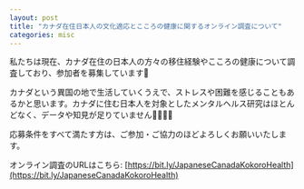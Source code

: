 ```yaml
---
layout: post
title: "カナダ在住日本人の文化適応とこころの健康に関するオンライン調査について"
categories: misc
---
```


私たちは現在、カナダ在住の日本人の方々の移住経験やこころの健康について調査しており、参加者を募集しています📣

カナダという異国の地で生活していくうえで、ストレスや困難を感じることもあるかと思います。カナダに住む日本人を対象としたメンタルヘルス研究はほとんどなく、データや知見が足りていません👩‍💻👨‍💻

応募条件をすべて満たす方は、ご参加・ご協力のほどよろしくお願いいたします。

オンライン調査のURLはこちら: [https://bit.ly/JapaneseCanadaKokoroHealth](https://bit.ly/JapaneseCanadaKokoroHealth)


<html>
<head>
    <title>Responsive PDF Display Example</title>
    <script src="https://cdnjs.cloudflare.com/ajax/libs/pdf.js/2.7.570/pdf.min.js"></script>
    <style>
        #pdf-canvas {
            width: 100%;
            height: 100vh;
            display: none; /* Initially hide canvas */
        }
        iframe {
            width: 100%;
            height: 100vh;
            display: none; /* Initially hide iframe */
        }
    </style>
</head>
<body>

<canvas id="pdf-canvas"></canvas>
<iframe id="pdf-iframe" frameborder="0"></iframe>

<script>
var screenWidth = window.innerWidth || document.documentElement.clientWidth || document.body.clientWidth;

if (screenWidth < 768) {
    // For mobile devices, use PDF.js to display the PDF
    document.getElementById('pdf-canvas').style.display = 'block';

    var url = 'https://acculturationproject.github.io/assets/pdf/Cultural_Adjustment_and_Mental_Health%20Study_of_Japanese_Residents_in_Canada.pdf';
    pdfjsLib.getDocument(url).promise.then(function(pdfDoc) {
        pdfDoc.getPage(1).then(function(page) {
            var canvas = document.getElementById('pdf-canvas');
            var context = canvas.getContext('2d');
            var viewport = page.getViewport({scale: 1});
            var scale = screenWidth / viewport.width;
            var scaledViewport = page.getViewport({scale: scale});

            // Adjust canvas size based on the scaled viewport
            canvas.height = scaledViewport.height;
            canvas.width = scaledViewport.width; // Use scaled viewport width

            var renderContext = {
                canvasContext: context,
                viewport: scaledViewport
            };
            page.render(renderContext);
        });
    });
} else {
        // パソコンの場合、iframeを使用してPDFを表示
        var iframe = document.getElementById('pdf-iframe');
        iframe.style.display = 'block';
        iframe.src = 'https://acculturationproject.github.io/assets/pdf/Cultural_Adjustment_and_Mental_Health%20Study_of_Japanese_Residents_in_Canada.pdf';
    }
</script>

</body>
</html>
